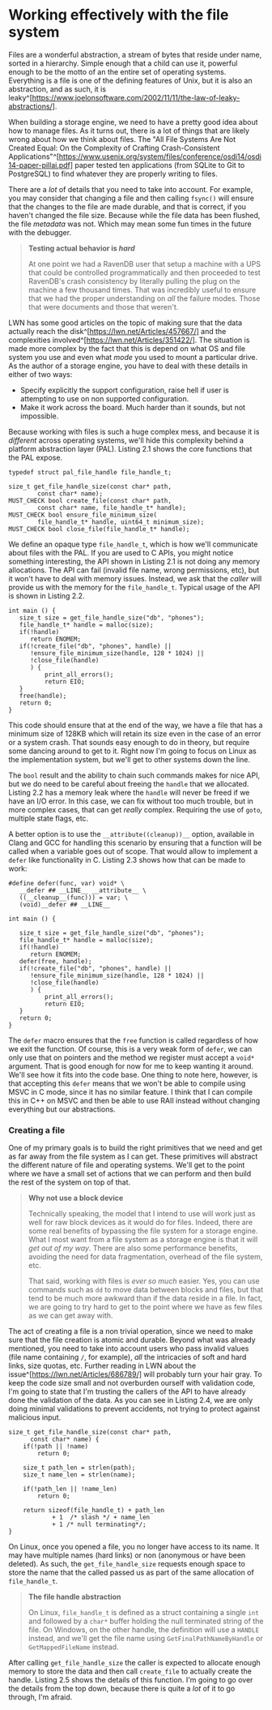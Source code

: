 
# Working effectively with the file system

Files are a wonderful abstraction, a stream of bytes that reside under name, sorted in a hierarchy. Simple enough that a child can use it, powerful enough to be
the motto of an the entire set of operating systems. Everything is a file is one of the defining features of Unix, but it is also an abstraction, and as such, 
it is leaky^[https://www.joelonsoftware.com/2002/11/11/the-law-of-leaky-abstractions/].

When building a storage engine, we need to have a pretty good idea about how to manage files. As it turns out, there is a lot of things that are likely wrong 
about how we think about files. The "All File Systems Are Not Created Equal: On the Complexity of Crafting Crash-Consistent 
Applications"^[https://www.usenix.org/system/files/conference/osdi14/osdi14-paper-pillai.pdf] paper tested ten applications (from SQLite to Git to PostgreSQL)
to find whatever they are properly writing to files. 

There are a _lot_ of details that you need to take into account. For example, you may consider that changing a file and then calling `fsync()` will ensure that
the changes to the file are made durable, and that is correct, if you haven't changed the file size. Because while the file data has been flushed, the file 
_metadata_ was not. Which may mean some fun times in the future with the debugger.

> **Testing actual behavior is _hard_**
>
> At one point we had a RavenDB user that setup a machine with a UPS that could be controlled programmatically and then proceeded to test RavenDB's 
> crash consistency by literally pulling the plug on the machine a few thousand times. That was incredibly useful to ensure that we had the proper 
> understanding on _all_ the failure modes. Those that were documents and those that weren't. 

LWN has some good articles on the topic of making sure that the data actually reach the disk^[https://lwn.net/Articles/457667/] and the complexities 
involved^[https://lwn.net/Articles/351422/]. The situation is made more complex by the fact that this is depend on what OS and file system you use and 
even what _mode_ you used to mount a particular drive. As the author of a storage engine, you have to deal with these details in either of two ways:

* Specify explicitly the support configuration, raise hell if user is attempting to use on non supported configuration.
* Make it work across the board. Much harder than it sounds, but not impossible.

Because working with files is such a huge complex mess, and because it is _different_ across operating systems, we'll hide this complexity behind a
platform abstraction layer (PAL). Listing 2.1 shows the core functions that the PAL expose.

```{caption="High level to mask platform difference when working with files" .c}
typedef struct pal_file_handle file_handle_t;

size_t get_file_handle_size(const char* path, 
		const char* name);
MUST_CHECK bool create_file(const char* path, 
		const char* name, file_handle_t* handle);
MUST_CHECK bool ensure_file_minimum_size(
		file_handle_t* handle, uint64_t minimum_size);
MUST_CHECK bool close_file(file_handle_t* handle);
```

We define an opaque type `file_handle_t`, which is how we'll communicate about files with the PAL. If you are used to C APIs, you might notice something
interesting, the API shown in Listing 2.1 is not doing any memory allocations. The API can fail (invalid file name, wrong permissions, etc), but it won't
have to deal with memory issues. Instead, we ask that the _caller_ will provide us with the memory for the `file_handle_t`. Typical usage of the API 
is shown in Listing 2.2.

```{caption="Using the PAL API to create a file and set its size, then close it"}
int main () {
   size_t size = get_file_handle_size("db", "phones");
   file_handle_t* handle = malloc(size);
   if(!handle)
      return ENOMEM;
   if(!create_file("db", "phones", handle) || 
   	  !ensure_file_minimum_size(handle, 128 * 1024) || 
   	  !close_file(handle)
   	  ) {
	      print_all_errors();
	      return EIO;
   }
   free(handle);
   return 0;
}
```

This code should ensure that at the end of the way, we have a file that has a minimum size of 128KB which will retain its size even in the case of an error or
a system crash. That sounds easy enough to do in theory, but require some dancing around to get to it. Right now I'm going to focus on Linux as the implementation
system, but we'll get to other systems down the line. 

The `bool` result and the ability to chain such commands makes for nice API, but we do need to be careful about freeing the `handle` that we allocated. Listing 2.2 
has a memory leak where the `handle` will never be freed if we have an I/O error. In this case, we can fix without too much trouble, but in more complex cases, that
can get _really_ complex. Requiring the use of `goto`, multiple state flags, etc. 

A better option is to use the `__attribute((cleanup))__` option, available in Clang and GCC for handling this scenario by ensuring that a function will be called when
a variable goes out of scope. That would allow to implement a `defer` like functionality in C. Listing 2.3 shows how that can be made to work:

```{caption="Using defer to avoid a memory leak"}
#define defer(func, var) void* \
   __defer ## __LINE__ __attribute__ \
   ((__cleanup__(func))) = var; \
   (void)__defer ## __LINE__ 

int main () {

   size_t size = get_file_handle_size("db", "phones");
   file_handle_t* handle = malloc(size);
   if(!handle)
      return ENOMEM;
   defer(free, handle);
   if(!create_file("db", "phones", handle) || 
   	  !ensure_file_minimum_size(handle, 128 * 1024) || 
   	  !close_file(handle)
   	  ) {
	      print_all_errors();
	      return EIO;
   }
   return 0;
}
```

The `defer` macro ensures that the `free` function is called regardless of how we exit the function. Of course, this is a very weak form of `defer`, we can only use 
that on pointers and the method we register must accept a `void*` argument. That is good enough for now for me to keep wanting it around. We'll see how it fits into
the code base. One thing to note here, however, is that accepting this `defer` means that we won't be able to compile using MSVC in C mode, since it has no similar feature.
I think that I can compile this in C++ on MSVC and then be able to use RAII instead without changing everything but our abstractions.

### Creating a file

One of my primary goals is to build the right primitives that we need and get as far away from the file system as I can get. These primitives will abstract 
the different nature of file and operating systems. We'll get to the point where we have a small set of actions that we can perform and then build the rest 
of the system on top of that.

> **Why not use a block device**
>
> Technically speaking, the model that I intend to use will work just as well for raw block devices as it would do for files. Indeed, there are some
> real benefits of bypassing the file system for a storage engine. What I most want from a file system as a storage engine is that it will 
> _get out of my way_. There are also some performance benefits, avoiding the need for data fragmentation, overhead of the file system, etc.  
>
> That said, working with files is _ever so much_ easier. Yes, you can use commands such as `dd` to move data between blocks and files, but that
> tend to be much more awkward than if the data reside in a file. In fact, we are going to try hard to get to the point where we have as few files
> as we can get away with.

The act of creating a file is a non trivial operation, since we need to make sure that the file creation is atomic and durable. Beyond what was already 
mentioned, you need to take into account users who pass invalid values (file name containing `/`, for example), _all_ the intricacies of soft and
hard links, size quotas, etc. Further reading in LWN about the issue^[https://lwn.net/Articles/686789/] will probably turn your hair gray. 
To keep the code size small and not overburden ourself with validation code, I'm going to state that I'm trusting the 
callers of the API to have already done the validation of the data. As you can see in Listing 2.4, we are only doing minimal validations to prevent
accidents, not trying to protect against malicious input.

```{caption="Computing the required size for a file handle"}
size_t get_file_handle_size(const char* path, 
      const char* name) { 
    if(!path || !name)
        return 0;

    size_t path_len = strlen(path);
    size_t name_len = strlen(name);

    if(!path_len || !name_len)
        return 0;

    return sizeof(file_handle_t) + path_len 
            + 1  /* slash */ + name_len 
            + 1 /* null terminating*/;
}
```

On Linux, once you opened a file, you no longer have access to its name. It may have multiple names (hard links) or non (anonymous or have been deleted). 
As such, the `get_file_handle_size` requests enough space to store the name that the called passed us as part of the same allocation of `file_handle_t`.

> **The file handle abstraction**
>
> On Linux, `file_handle_t` is defined as a struct containing a single `int` and followed by a `char*` buffer holding the null terminated string of 
> the file. On Windows, on the other handle, the definition will use a `HANDLE` instead, and we'll get the file name using `GetFinalPathNameByHandle`
> or `GetMappedFileName` instead.

After calling `get_file_handle_size` the caller is expected to allocate enough memory to store the data and then call `create_file` to actually create
the handle. Listing 2.5 shows the details of this function. I'm going to go over the details from the top down, because there is quite a _lot_ of it
to go through, I'm afraid.

```{caption="Creating a file in an durable manner" .c}

```